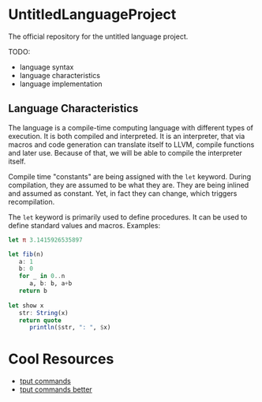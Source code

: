 # UntitledLanguageProject
The official repository for the untitled language project.

TODO:
* language syntax
* language characteristics
* language implementation

## Language Characteristics

The language is a compile-time computing language with different types of execution.
It is both compiled and interpreted. It is an interpreter, that via macros and code
generation can translate itself to LLVM, compile functions and later use. Because of
that, we will be able to compile the interpreter itself. 

Compile time "constants" are being assigned with the `let` keyword. During compilation, 
they are assumed to be what they are. They are being inlined and assumed as constant. Yet, 
in fact they can change, which triggers recompilation.

The `let` keyword is primarily used to define procedures. It can be used to define standard
values and macros. Examples:

```julia
let π 3.1415926535897

let fib(n)
   a: 1
   b: 0
   for _ in 0..n
      a, b: b, a+b
   return b
            
let show x
   str: String(x)
   return quote
      println($str, ": ", $x)

```

# Cool Resources

* [tput commands](https://tldp.org/HOWTO/Bash-Prompt-HOWTO/x405.html)
* [tput commands better](https://www.gnu.org/software/termutils/manual/termutils-2.0/html_chapter/tput_1.html)